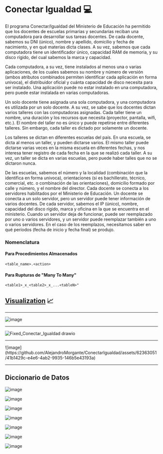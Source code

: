 # Conectar Igualdad 💻
El programa Conectar/Igualdad del Ministerio de Educación ha permitido que los docentes de escuelas primarias y secundarias reciban una computadora para desarrollar sus tareas docentes. De cada docente, sabemos su DNI (único), nombre y apellido, domicilio y fecha de nacimiento, y en qué materias dicta clases. A su vez, sabemos que cada computadora tiene un identificador único, capacidad RAM de memoria, y su disco rígido, del cual sabemos la marca y capacidad.

Cada computadora, a su vez, tiene instalados al menos una o varias aplicaciones, de los cuales sabemos su nombre y número de versión (ambos atributos combinados permiten identificar cada aplicación en forma univoca), el distribuidor oficial y cuánta capacidad de disco necesita para ser instalado. Una aplicación puede no estar instalado en una computadora, pero puede estar instalada en varias computadoras.

Un solo docente tiene asignada una sola computadora, y una computadora es utilizada por un solo docente. A su vez, se sabe que los docentes dictan varios talleres con las computadoras asignadas. Cada taller tiene un nombre, una duración y los recursos que necesita (proyector, pantalla, wifi, etc.). El nombre del taller no es único y puede repetirse entre diferentes talleres. Sin embargo, cada taller es dictado por solamente un docente.

Los talleres se dictan en diferentes escuelas del país. En una escuela, se dicta al menos un taller, y pueden dictarse varios. El mismo taller puede dictarse varias veces en la misma escuela en diferentes fechas, y nos interesa tener registro de cada fecha en la que se realizó cada taller. A su vez, un taller se dicta en varias escuelas, pero puede haber talles que no se dictaron nunca.

De las escuelas, sabemos el número y la localidad (combinación que la identifica en forma univoca), orientaciones (si es bachillerato, técnico, comercial, etc. o combinación de las orientaciones), domicilio formado por calle y número, y el nombre del director. Cada docente se conecta a los servidores habilitados por el Ministerio de Educación. Un docente se conecta a un solo servidor, pero un servidor puede tener información de varios docentes. De cada servidor, sabemos el IP (único), nombre, capacidad del disco rígido, marca y oficina en la que se encuentra en el ministerio. Cuando un servidor deja de funcionar, puede ser reemplazado por uno o varios servidores, y un servidor puede reemplazar también a uno o varios servidores. En el caso de los reemplazos, necesitamos saber en qué períodos (fecha de inicio y fecha final) se produjo.

### Nomenclatura
#### Para Procedimientos Almacenados
```
<table_name>.<action>
```

#### Para Rupturas de "Many To Many"
```
<table1>_x_<table2>_x_...<tableN>"
```


## [Visualization](visualization) 📈



<hr>

![image](https://github.com/AlejandroMorgante/ConectarIgualdad/assets/62363051/50493e77-66b1-4dea-97e1-ca1d59a62741)

<hr>

![Fixed_Conectar_Igualdad drawio](https://github.com/AlejandroMorgante/ConectarIgualdad/assets/160979658/d8b75bd1-bbe9-46c3-b7df-14bb303210df)

<hr>
![image](https://github.com/AlejandroMorgante/ConectarIgualdad/assets/62363051/41b1429c-e4e6-4ab2-9935-146b5e43193a)
<hr>

## Diccionario de Datos
![image](https://github.com/AlejandroMorgante/ConectarIgualdad/assets/62363051/88f25f18-430c-4974-8e0c-cb8edfec454f)

![image](https://github.com/AlejandroMorgante/ConectarIgualdad/assets/62363051/e1c8aaa1-7122-4c75-a9a5-53f706628c16)

![image](https://github.com/AlejandroMorgante/ConectarIgualdad/assets/62363051/7b0b40ff-3707-4d57-ada8-42a7c35bbe10)

![image](https://github.com/AlejandroMorgante/ConectarIgualdad/assets/62363051/9242b759-5a4e-4cb8-9e1e-1b297202ff4a)

![image](https://github.com/AlejandroMorgante/ConectarIgualdad/assets/62363051/e61b782f-5a7a-42c6-94f3-9f08c4770e97)

![image](https://github.com/AlejandroMorgante/ConectarIgualdad/assets/62363051/dc8a4207-5273-462b-987f-92c1b9362a0e)

![image](https://github.com/AlejandroMorgante/ConectarIgualdad/assets/62363051/aeeb839a-d73b-440e-93c6-e762e92c8008)







